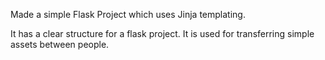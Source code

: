 Made a simple Flask Project which uses Jinja templating.

It has a clear structure for a flask project.
It is used for transferring simple assets between people.